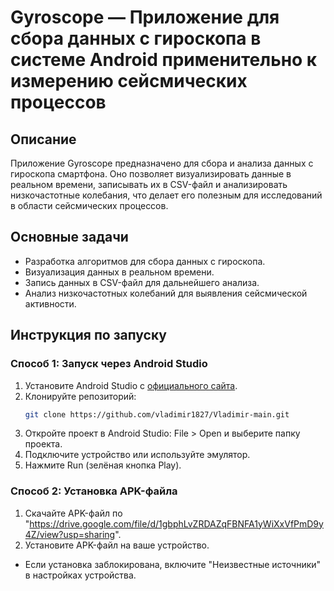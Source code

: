 # Gyroscope — Приложение для сбора данных с гироскопа в системе Android применительно к измерению сейсмических процессов

## Описание
Приложение Gyroscope предназначено для сбора и анализа данных с гироскопа смартфона. Оно позволяет визуализировать данные в реальном времени, записывать их в CSV-файл и анализировать низкочастотные колебания, что делает его полезным для исследований в области сейсмических процессов.

## Основные задачи
- Разработка алгоритмов для сбора данных с гироскопа.
- Визуализация данных в реальном времени.
- Запись данных в CSV-файл для дальнейшего анализа.
- Анализ низкочастотных колебаний для выявления сейсмической активности.

## Инструкция по запуску

### Способ 1: Запуск через Android Studio
1. Установите Android Studio с [официального сайта](https://developer.android.com/studio).
2. Клонируйте репозиторий:
   ```bash
   git clone https://github.com/vladimir1827/Vladimir-main.git
3. Откройте проект в Android Studio: File > Open и выберите папку проекта.
4. Подключите устройство или используйте эмулятор.
5. Нажмите Run (зелёная кнопка Play).
### Способ 2: Установка APK-файла
1. Скачайте APK-файл по "https://drive.google.com/file/d/1gbphLvZRDAZqFBNFA1yWiXxVfPmD9y4Z/view?usp=sharing".
2. Установите APK-файл на ваше устройство.
- Если установка заблокирована, включите "Неизвестные источники" в настройках устройства.
